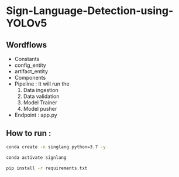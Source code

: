 # Sign-Language-Detection-using-YOLOv5

## Wordflows
- Constants
- config_entity
- artifact_entity
- Components
- Pipeline : It will run the 
    1. Data ingestion
    2. Data validation
    3. Model Trainer
    4. Model pusher
- Endpoint : app.py


## How to run :

```bash
conda create -n singlang python=3.7 -y
```

```bash
conda activate signlang
```

```bash
pip install -r requirements.txt
```